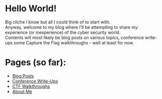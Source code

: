 # Hello World!
Big cliche I know but all I could think of to start with.  
Anyway, welcome to my blog where I'll be attempting to share my experience (or inexperience) of the cyber security world.  
Contents will most likely be blog posts on various topics, conference write-ups some Capture the Flag walkthroughs - well at least for now.

# Pages (so far):
- [Blog Posts](blog-posts.md)
- [Conference Write-Ups](conference-write-ups.md)
- [CTF Walkthroughs](ctf-walkthroughs.md)
- [About Me](about-me.md)
